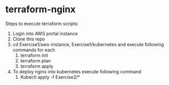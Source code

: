 # terraform-nginx

Steps to execute terraform scripts:
 1. Login into AWS portal instance 
 2. Clone this repo
 3. cd Exercise1/aws-instance, Exercise1/kubernetes and execute following commands for each
       1. terraform init
       2. terraform plan
       3. terraform apply
 4. To deploy nginx into kubernetes execute following command
       1. Kubectl apply -f Exercise2/*
      
